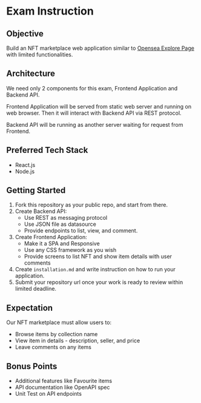 # Exam Instruction

## Objective
Build an NFT marketplace web application similar to [Opensea Explore Page](https://opensea.io/assets) with limited functionalities.

## Architecture
We need only 2 components for this exam, Frontend Application and Backend API.

Frontend Application will be served from static web server and running on web browser. Then it will interact with Backend API via REST protocol. 

Backend API will be running as another server waiting for request from Frontend.

## Preferred Tech Stack
- React.js
- Node.js

## Getting Started
1. Fork this repository as your public repo, and start from there.
2. Create Backend API:
    - Use REST as messaging protocol
    - Use JSON file as datasource
    - Provide endpoints to list, view, and comment.
3. Create Frontend Application:
    - Make it a SPA and Responsive
    - Use any CSS framework as you wish 
    - Provide screens to list NFT and show item details with user comments
4. Create `installation.md` and write instruction on how to run your application.
5. Submit your repository url once your work is ready to review within limited deadline.

## Expectation
Our NFT marketplace must allow users to:
- Browse items by collection name
- View item in details - description, seller, and price
- Leave comments on any items

## Bonus Points

- Additional features like Favourite items
- API documentation like OpenAPI spec
- Unit Test on API endpoints 
